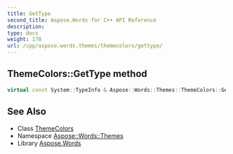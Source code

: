 ```yaml
---
title: GetType
second_title: Aspose.Words for C++ API Reference
description: 
type: docs
weight: 170
url: /cpp/aspose.words.themes/themecolors/gettype/
---
```

## ThemeColors::GetType method




```cpp
virtual const System::TypeInfo & Aspose::Words::Themes::ThemeColors::GetType() const override
```

## See Also

* Class [ThemeColors](../)
* Namespace [Aspose::Words::Themes](../../)
* Library [Aspose.Words](../../../)
